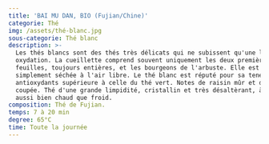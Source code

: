 ```yaml
---
title: 'BAI MU DAN, BIO (Fujian/Chine)'
categorie: Thé
img: /assets/thé-blanc.jpg
sous-categorie: Thé blanc
description: >-
  Les thés blancs sont des thés très délicats qui ne subissent qu'une légère
  oxydation. La cueillette comprend souvent uniquement les deux premières
  feuilles, toujours entières, et les bourgeons de l'arbuste. Elle est
  simplement séchée à l'air libre. Le thé blanc est réputé pour sa teneur en
  antioxydants supérieure à celle du thé vert. Notes de raisin mûr et d'herbe
  coupée. Thé d'une grande limpidité, cristallin et très désaltèrant, à déguster
  aussi bien chaud que froid.
composition: Thé de Fujian.
temps: 7 à 20 min
degree: 65°C
time: Toute la journée
---
```



